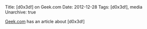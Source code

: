 Title: [d0x3d!] on Geek.com
Date: 2012-12-28
Tags: [d0x3d!], media
Unarchive: true

[Geek.com](http://www.geek.com/games/d0x3d-is-an-open-source-board-game-about-network-security-1533993/) has an article about [d0x3d!]
